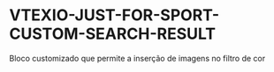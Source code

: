# VTEXIO-JUST-FOR-SPORT-CUSTOM-SEARCH-RESULT

Bloco customizado que permite a inserção de imagens no filtro de cor